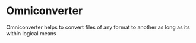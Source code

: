 # Omniconverter
Omniconverter helps to convert files of any format to another as long as its within logical means
